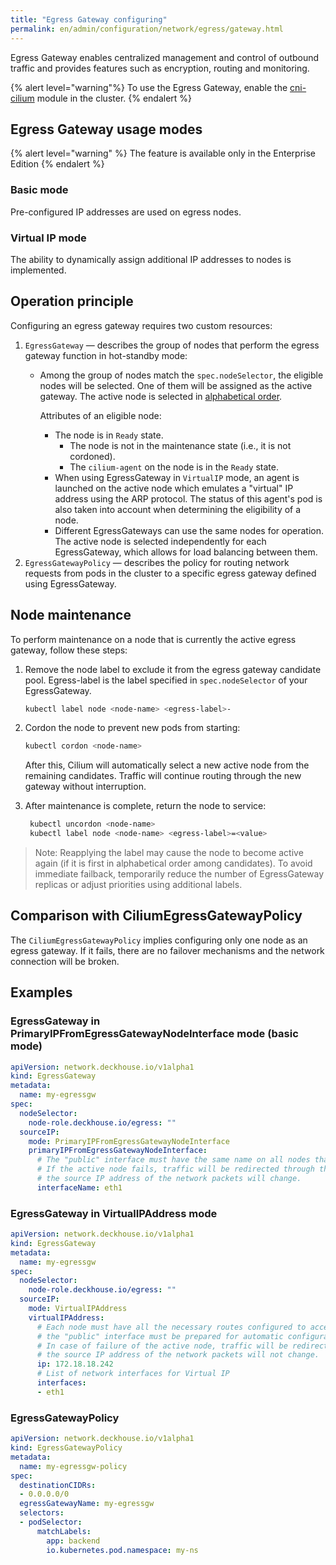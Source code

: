 ```yaml
---
title: "Egress Gateway configuring"
permalink: en/admin/configuration/network/egress/gateway.html
---
```


Egress Gateway enables centralized management and control of outbound traffic and provides features such as encryption, routing and monitoring.

{% alert level="warning"%}
To use the Egress Gateway, enable the [cni-cilium](../../reference/mc/cni-cilium/) module in the cluster.
{% endalert %}

<!-- Transferred with minor modifications from https://deckhouse.io/products/kubernetes-platform/documentation/latest/modules/cni-cilium/#using-egress-gateway -->

## Egress Gateway usage modes

{% alert level="warning" %}
The feature is available only in the Enterprise Edition
{% endalert %}

### Basic mode

Pre-configured IP addresses are used on egress nodes.

<div data-presentation="../../../presentations/cni-cilium/egressgateway_base_en.pdf"></div>
<!--- Source: https://docs.google.com/presentation/d/1Gp8b82WQQnYr6te_zBROKnKmBicdhtX4SXNXDh3lB6Q/ --->

### Virtual IP mode

The ability to dynamically assign additional IP addresses to nodes is implemented.

<div data-presentation="../../../presentations/cni-cilium/egressgateway_virtualip_en.pdf"></div>
<!--- Source: https://docs.google.com/presentation/d/1jdn39uDFSraQIXVdrREBsRv-Lp4kPidhx4C-gvv1DVk/ --->

<!-- Transferred with minor modifications from https://deckhouse.io/products/kubernetes-platform/documentation/latest/modules/cni-cilium/examples.html#egress-gateway -->

## Operation principle

Configuring an egress gateway requires two custom resources:

1. `EgressGateway` — describes the group of nodes that perform the egress gateway function in hot-standby mode:
   - Among the group of nodes match the `spec.nodeSelector`, the eligible nodes will be selected. One of them will be assigned as the active gateway. The active node is selected in [alphabetical order](https://docs.cilium.io/en/latest/network/egress-gateway/egress-gateway/index.html#selecting-and-configuring-the-gateway-node).

     Attributes of an eligible node:
     - The node is in `Ready` state.
       - The node is not in the maintenance state (i.e., it is not cordoned).
       - The `cilium-agent` on the node is in the `Ready` state.
     - When using EgressGateway in `VirtualIP` mode, an agent is launched on the active node which emulates a "virtual" IP address using the ARP protocol. The status of this agent's pod is also taken into account when determining the eligibility of a node.
     - Different EgressGateways can use the same nodes for operation. The active node is selected independently for each EgressGateway, which allows for load balancing between them.
1. `EgressGatewayPolicy` — describes the policy for routing network requests from pods in the cluster to a specific egress gateway defined using EgressGateway.

## Node maintenance

To perform maintenance on a node that is currently the active egress gateway, follow these steps:

1. Remove the node label to exclude it from the egress gateway candidate pool. Egress-label is the label specified in `spec.nodeSelector` of your EgressGateway.

    ```bash
    kubectl label node <node-name> <egress-label>-
    ```

1. Cordon the node to prevent new pods from starting:

    ```bash
    kubectl cordon <node-name>
    ```

    After this, Cilium will automatically select a new active node from the remaining candidates.
    Traffic will continue routing through the new gateway without interruption.

1. After maintenance is complete, return the node to service:

   ```bash
    kubectl uncordon <node-name>
    kubectl label node <node-name> <egress-label>=<value>
   ```

> Note: Reapplying the label may cause the node to become active again (if it is first in alphabetical order among candidates).
To avoid immediate failback, temporarily reduce the number of EgressGateway replicas or adjust priorities using additional labels.

## Comparison with CiliumEgressGatewayPolicy

The `CiliumEgressGatewayPolicy` implies configuring only one node as an egress gateway. If it fails, there are no failover mechanisms and the network connection will be broken.

## Examples

### EgressGateway in PrimaryIPFromEgressGatewayNodeInterface mode (basic mode)

```yaml
apiVersion: network.deckhouse.io/v1alpha1
kind: EgressGateway
metadata:
  name: my-egressgw
spec:
  nodeSelector:
    node-role.deckhouse.io/egress: ""
  sourceIP:
    mode: PrimaryIPFromEgressGatewayNodeInterface
    primaryIPFromEgressGatewayNodeInterface:
      # The "public" interface must have the same name on all nodes that matching the nodeSelector.
      # If the active node fails, traffic will be redirected through the backup node and
      # the source IP address of the network packets will change.
      interfaceName: eth1 
```

### EgressGateway in VirtualIPAddress mode

```yaml
apiVersion: network.deckhouse.io/v1alpha1
kind: EgressGateway
metadata:
  name: my-egressgw
spec:
  nodeSelector:
    node-role.deckhouse.io/egress: ""
  sourceIP:
    mode: VirtualIPAddress
    virtualIPAddress:
      # Each node must have all the necessary routes configured to access all external public services,
      # the "public" interface must be prepared for automatic configuration of the "virtual" IP as a secondary IP address.
      # In case of failure of the active node, traffic will be redirected through the backup node and
      # the source IP address of the network packets will not change.
      ip: 172.18.18.242
      # List of network interfaces for Virtual IP
      interfaces:
      - eth1
```

### EgressGatewayPolicy

```yaml
apiVersion: network.deckhouse.io/v1alpha1
kind: EgressGatewayPolicy
metadata:
  name: my-egressgw-policy
spec:
  destinationCIDRs:
  - 0.0.0.0/0
  egressGatewayName: my-egressgw
  selectors:
  - podSelector:
      matchLabels:
        app: backend
        io.kubernetes.pod.namespace: my-ns
```
